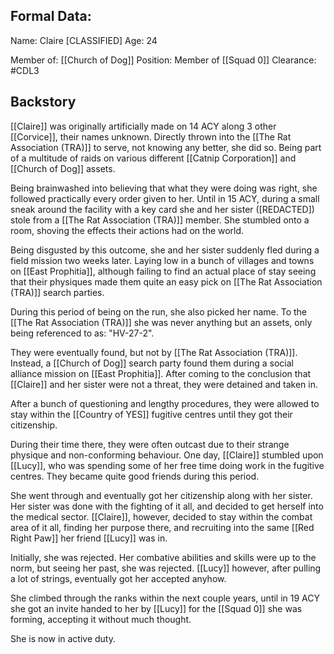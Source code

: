 ## Formal Data:
Name: Claire \[CLASSIFIED]
Age: 24

Member of: [[Church of Dog]]
Position: Member of [[Squad 0]]
Clearance: #CDL3 
## Backstory
[[Claire]] was originally artificially made on 14 ACY along 3 other [[Corvice]], their names unknown.
Directly thrown into the [[The Rat Association (TRA)]] to serve, not knowing any better, she did so. Being part of a multitude of raids on various different [[Catnip Corporation]] and [[Church of Dog]] assets.

Being brainwashed into believing that what they were doing was right, she followed practically every order given to her. Until in 15 ACY, during a small sneak around the facility with a key card she and her sister (\[REDACTED]) stole from a [[The Rat Association (TRA)]] member. She stumbled onto a room, shoving the effects their actions had on the world.

Being disgusted by this outcome, she and her sister suddenly fled during a field mission two weeks later. Laying low in a bunch of villages and towns on [[East Prophitia]], although failing to find an actual place of stay seeing that their physiques made them quite an easy pick on [[The Rat Association (TRA)]] search parties.

During this period of being on the run, she also picked her name. To the [[The Rat Association (TRA)]] she was never anything but an assets, only being referenced to as: "HV-27-2".

They were eventually found, but not by [[The Rat Association (TRA)]]. Instead, a [[Church of Dog]] search party found them during a social alliance mission on [[East Prophitia]]. After coming to the conclusion that [[Claire]] and her sister were not a threat, they were detained and taken in.

After a bunch of questioning and lengthy procedures, they were allowed to stay within the [[Country of YES]] fugitive centres until they got their citizenship. 

During their time there, they were often outcast due to their strange physique and non-conforming behaviour. One day, [[Claire]] stumbled upon [[Lucy]], who was spending some of her free time doing work in the fugitive centres. They became quite good friends during this period.

She went through and eventually got her citizenship along with her sister. Her sister was done with the fighting of it all, and decided to get herself into the medical sector. [[Claire]], however, decided to stay within the combat area of it all, finding her purpose there, and recruiting into the same [[Red Right Paw]] her friend [[Lucy]] was in.

Initially, she was rejected. Her combative abilities and skills were up to the norm, but seeing her past, she was rejected. [[Lucy]] however, after pulling a lot of strings, eventually got her accepted anyhow.

She climbed through the ranks within the next couple years, until in 19 ACY she got an invite handed to her by [[Lucy]] for the [[Squad 0]] she was forming, accepting it without much thought.

She is now in active duty.